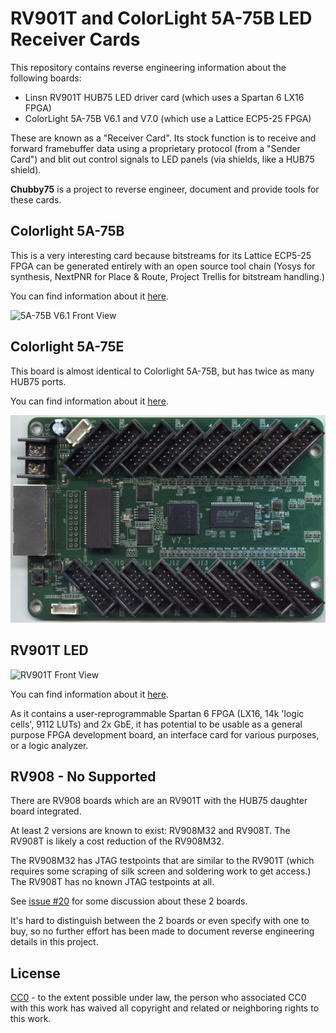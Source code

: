 RV901T and ColorLight 5A-75B LED Receiver Cards
===============================================

This repository contains reverse engineering information about the following boards:

* Linsn RV901T HUB75 LED driver card (which uses a Spartan 6 LX16 FPGA)
* ColorLight 5A-75B V6.1 and V7.0 (which use a Lattice ECP5-25 FPGA)

These are known as a "Receiver Card". Its stock function is to receive and forward framebuffer 
data using a proprietary protocol (from a "Sender Card") and blit out control signals to LED panels 
(via shields, like a HUB75 shield).

**Chubby75** is a project to reverse engineer, document and provide tools for these cards. 

Colorlight 5A-75B
------------------

This is a very interesting card because bitstreams for its Lattice ECP5-25 FPGA can be generated
entirely with an open source tool chain (Yosys for synthesis, NextPNR for Place & Route, Project
Trellis for bitstream handling.)

You can find information about it [here](./5a-75b/README.md).

![5A-75B V6.1 Front View](./5a-75b/images/cl-5a-75b-v61-front-annotated.jpg)

Colorlight 5A-75E
------------------

This board is almost identical to Colorlight 5A-75B, but has twice as many HUB75 ports.

You can find information about it [here](./5a-75e/README.md).

![5A-75E V7.1 Front View](./5a-75e/images/cl-5a-75e-v71-front.jpg)

RV901T LED
----------

![RV901T Front View](./rv901t/doc/front_annotated.jpg)

You can find information about it [here](./rv901t/README.md).

As it contains a user-reprogrammable Spartan 6 FPGA (LX16, 14k 'logic cells', 9112 LUTs) and 2x GbE, it has 
potential to be usable as a general purpose FPGA development board, an interface card for various purposes, 
or a logic analyzer.

RV908 - No Supported
--------------------

There are RV908 boards which are an RV901T with the HUB75 daughter board integrated.

At least 2 versions are known to exist: RV908M32 and RV908T. The RV908T is likely a cost 
reduction of the RV908M32.

The RV908M32 has JTAG testpoints that are similar to the RV901T (which requires some scraping of silk
screen and soldering work to get access.) The RV908T has no known JTAG testpoints at all.

See [issue #20](https://github.com/q3k/chubby75/issues/20) for some discussion about these 2 boards.

It's hard to distinguish between the 2 boards or even specify with one to buy, so no further effort has been
made to document reverse engineering details in this project.


License
-------

[CC0](http://creativecommons.org/publicdomain/zero/1.0/") - to the extent possible under law, the person who associated CC0 with this 
work has waived all copyright and related or neighboring rights to this work.

